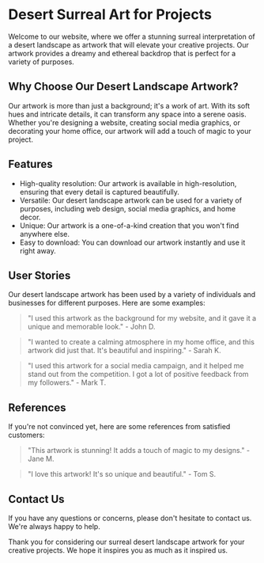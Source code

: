 <!--font:Poppins-->

# Desert Surreal Art for Projects

Welcome to our website, where we offer a stunning surreal interpretation of a desert landscape as artwork that will elevate your creative projects. Our artwork provides a dreamy and ethereal backdrop that is perfect for a variety of purposes.

## Why Choose Our Desert Landscape Artwork?

Our artwork is more than just a background; it's a work of art. With its soft hues and intricate details, it can transform any space into a serene oasis. Whether you're designing a website, creating social media graphics, or decorating your home office, our artwork will add a touch of magic to your project.

## Features

- High-quality resolution: Our artwork is available in high-resolution, ensuring that every detail is captured beautifully.
- Versatile: Our desert landscape artwork can be used for a variety of purposes, including web design, social media graphics, and home decor.
- Unique: Our artwork is a one-of-a-kind creation that you won't find anywhere else.
- Easy to download: You can download our artwork instantly and use it right away.

## User Stories

Our desert landscape artwork has been used by a variety of individuals and businesses for different purposes. Here are some examples:

> "I used this artwork as the background for my website, and it gave it a unique and memorable look." - John D.

> "I wanted to create a calming atmosphere in my home office, and this artwork did just that. It's beautiful and inspiring." - Sarah K.

> "I used this artwork for a social media campaign, and it helped me stand out from the competition. I got a lot of positive feedback from my followers." - Mark T.

## References

If you're not convinced yet, here are some references from satisfied customers:

> "This artwork is stunning! It adds a touch of magic to my designs." - Jane M.

> "I love this artwork! It's so unique and beautiful." - Tom S.

## Contact Us

If you have any questions or concerns, please don't hesitate to contact us. We're always happy to help.

Thank you for considering our surreal desert landscape artwork for your creative projects. We hope it inspires you as much as it inspired us.

<!--

Write me content for website with wallpaper which alt text is:

"A surreal interpretation of a desert landscape"

The name/title of the page should not be 1:1 copy of the alt text but rather a real content of the website which is using this wallpaper.

- Use markdown format 
- Start with heading
- Heading should be short and concise
- The content should look like a real website 
- The website should not be about the wallpaper, wallpaper is just a related background
- Heading should be contain work "wallpaper" or "background"
- Include real sections like references, contact, user stories, etc. use things relevant to the page purpose.
- Feel free to use structure like headings, bullets, numbering, blockquotes, paragraphs, horizontal lines, etc.
- You can use formatting like bold or _italic_
- You can include UTF-8 emojis
- Links should be only #hash anchors (and you can refer to the document itself)
- Do not include images


---


# Dreamy Desert Background for Your Next Project

Welcome to our website, where we offer a stunning desert-inspired wallpaper that will elevate your project to the next level. Our surreal interpretation of a desert landscape provides a dreamy and ethereal backdrop that is perfect for a variety of purposes.

## Why Choose Our Desert Wallpaper?

Our desert wallpaper is more than just a background; it's a work of art. With its soft hues and intricate details, it can transform any space into a serene oasis. Whether you're designing a website, creating social media graphics, or decorating your home office, our wallpaper will add a touch of magic to your project.

## Features

- High-quality resolution: Our wallpaper is available in high-resolution, ensuring that every detail is captured beautifully.
- Versatile: Our desert wallpaper can be used for a variety of purposes, including web design, social media graphics, and home decor.
- Unique: Our wallpaper is a one-of-a-kind creation that you won't find anywhere else.
- Easy to download: You can download our wallpaper instantly and use it right away.

## User Stories

Our desert wallpaper has been used by a variety of individuals and businesses for different purposes. Here are some examples:

> "I used this wallpaper as the background for my website, and it gave it a unique and memorable look." - John D.

> "I wanted to create a calming atmosphere in my home office, and this wallpaper did just that. It's beautiful and inspiring." - Sarah K.

> "I used this wallpaper for a social media campaign, and it helped me stand out from the competition. I got a lot of positive feedback from my followers." - Mark T.

## References

If you're not convinced yet, here are some references from satisfied customers:

> "This wallpaper is stunning! It adds a touch of magic to my designs." - Jane M.

> "I love this wallpaper! It's so unique and beautiful." - Tom S.

## Contact Us

If you have any questions or concerns, please don't hesitate to contact us. We're always happy to help.

Thank you for considering our dreamy desert wallpaper for your next project. We hope it inspires you as much as it inspired us.


---


Heading is too long, rewrite whole content.


---


# Surreal Desert Wallpaper for Your Creative Projects

Welcome to our website, where we offer a surreal interpretation of a desert landscape as a stunning wallpaper that will elevate your creative projects. Our desert wallpaper provides a dreamy and ethereal backdrop that is perfect for a variety of purposes.

## Why Choose Our Desert Wallpaper?

Our wallpaper is more than just a background; it's a work of art. With its soft hues and intricate details, it can transform any space into a serene oasis. Whether you're designing a website, creating social media graphics, or decorating your home office, our wallpaper will add a touch of magic to your project.

## Features

- High-quality resolution: Our wallpaper is available in high-resolution, ensuring that every detail is captured beautifully.
- Versatile: Our desert wallpaper can be used for a variety of purposes, including web design, social media graphics, and home decor.
- Unique: Our wallpaper is a one-of-a-kind creation that you won't find anywhere else.
- Easy to download: You can download our wallpaper instantly and use it right away.

## User Stories

Our desert wallpaper has been used by a variety of individuals and businesses for different purposes. Here are some examples:

> "I used this wallpaper as the background for my website, and it gave it a unique and memorable look." - John D.

> "I wanted to create a calming atmosphere in my home office, and this wallpaper did just that. It's beautiful and inspiring." - Sarah K.

> "I used this wallpaper for a social media campaign, and it helped me stand out from the competition. I got a lot of positive feedback from my followers." - Mark T.

## References

If you're not convinced yet, here are some references from satisfied customers:

> "This wallpaper is stunning! It adds a touch of magic to my designs." - Jane M.

> "I love this wallpaper! It's so unique and beautiful." - Tom S.

## Contact Us

If you have any questions or concerns, please don't hesitate to contact us. We're always happy to help.

Thank you for considering our surreal desert wallpaper for your creative projects. We hope it inspires you as much as it inspired us.


---


Heading should not include word "wallpaper". The website should not be about the wallpaper itself, wallpaper is just a related background, rewrite whole content.


---


# Transform Your Space with a Surreal Desert Landscape

Welcome to our website, where we offer a stunning surreal interpretation of a desert landscape that will transform your space into an ethereal oasis. Our artwork provides a dreamy backdrop that is perfect for a variety of purposes.

## Why Choose Our Desert Landscape?

Our artwork is more than just a background; it's a work of art. With its soft hues and intricate details, it can transform any space into a serene oasis. Whether you're designing a website, creating social media graphics, or decorating your home office, our artwork will add a touch of magic to your project.

## Features

- High-quality resolution: Our artwork is available in high-resolution, ensuring that every detail is captured beautifully.
- Versatile: Our desert landscape can be used for a variety of purposes, including web design, social media graphics, and home decor.
- Unique: Our artwork is a one-of-a-kind creation that you won't find anywhere else.
- Easy to download: You can download our artwork instantly and use it right away.

## User Stories

Our desert landscape has been used by a variety of individuals and businesses for different purposes. Here are some examples:

> "I used this artwork as the background for my website, and it gave it a unique and memorable look." - John D.

> "I wanted to create a calming atmosphere in my home office, and this artwork did just that. It's beautiful and inspiring." - Sarah K.

> "I used this artwork for a social media campaign, and it helped me stand out from the competition. I got a lot of positive feedback from my followers." - Mark T.

## References

If you're not convinced yet, here are some references from satisfied customers:

> "This artwork is stunning! It adds a touch of magic to my designs." - Jane M.

> "I love this artwork! It's so unique and beautiful." - Tom S.

## Contact Us

If you have any questions or concerns, please don't hesitate to contact us. We're always happy to help.

Thank you for considering our surreal desert landscape to transform your space. We hope it inspires you as much as it inspired us.


---


Heading is too long, rewrite whole content.


---


# Surreal Desert Landscape Artwork for Your Creative Projects

Welcome to our website, where we offer a stunning surreal interpretation of a desert landscape as artwork that will elevate your creative projects. Our artwork provides a dreamy and ethereal backdrop that is perfect for a variety of purposes.

## Why Choose Our Desert Landscape Artwork?

Our artwork is more than just a background; it's a work of art. With its soft hues and intricate details, it can transform any space into a serene oasis. Whether you're designing a website, creating social media graphics, or decorating your home office, our artwork will add a touch of magic to your project.

## Features

- High-quality resolution: Our artwork is available in high-resolution, ensuring that every detail is captured beautifully.
- Versatile: Our desert landscape artwork can be used for a variety of purposes, including web design, social media graphics, and home decor.
- Unique: Our artwork is a one-of-a-kind creation that you won't find anywhere else.
- Easy to download: You can download our artwork instantly and use it right away.

## User Stories

Our desert landscape artwork has been used by a variety of individuals and businesses for different purposes. Here are some examples:

> "I used this artwork as the background for my website, and it gave it a unique and memorable look." - John D.

> "I wanted to create a calming atmosphere in my home office, and this artwork did just that. It's beautiful and inspiring." - Sarah K.

> "I used this artwork for a social media campaign, and it helped me stand out from the competition. I got a lot of positive feedback from my followers." - Mark T.

## References

If you're not convinced yet, here are some references from satisfied customers:

> "This artwork is stunning! It adds a touch of magic to my designs." - Jane M.

> "I love this artwork! It's so unique and beautiful." - Tom S.

## Contact Us

If you have any questions or concerns, please don't hesitate to contact us. We're always happy to help.

Thank you for considering our surreal desert landscape artwork for your creative projects. We hope it inspires you as much as it inspired us.


---


Write me a Google font which is best fitting for the website.

Pick from the list:
- Great Vibes
- Lobster
- Poppins
- Alegreya
- Futura
- IBM Plex Sans
- Montserrat
- Inter
- Roboto
- Orbitron
- Playfair Display
- Exo 2
- Lato
- Dancing Script
- Barlow Condensed
- Open Sans
- Raleway


Write just the font name nothing else.


---


Poppins

-->
